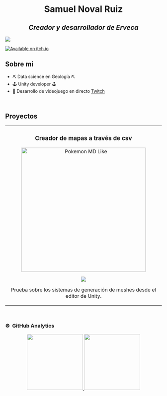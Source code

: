 <div align="center">
<h1 align="center">Samuel Noval Ruiz</h1>
  <h2 aligh="center"><em>Creador y desarrollador de Erveca</em></h2>  
</div>
<img src="https://scontent-mad1-1.cdninstagram.com/v/t51.2885-15/480897384_18129492934404591_3149367155053372381_n.jpg?stp=dst-jpg_e35_tt6&efg=eyJ2ZW5jb2RlX3RhZyI6IkZFRUQuaW1hZ2VfdXJsZ2VuLjE0NDB4ODA3LnNkci5mNzU3NjEuZGVmYXVsdF9pbWFnZSJ9&_nc_ht=scontent-mad1-1.cdninstagram.com&_nc_cat=103&_nc_oc=Q6cZ2QHkKQjvW7ilXdwL3i9cqFo3B7TyF_bRiqnvIzWyaNTPGeY4tNWGaUYyxOz_pJb_UIE&_nc_ohc=0NxVtsG4ANQQ7kNvgEpuHGv&_nc_gid=0od1SjftphOphW_ZqPEO5w&edm=APoiHPcBAAAA&ccb=7-5&ig_cache_key=MzU3MzExMDk3NjcyNDA4MDcwMw%3D%3D.3-ccb7-5&oh=00_AYFAy7X5wVZGNByzMe8VD0s6j9Hi8ydqEOgWtSJwLOD8ZQ&oe=67EEEB73&_nc_sid=22de04">

[![Available on itch.io](http://jessemillar.github.io/available-on-itchio-badge/badge-bw.png)](https://erveca.itch.io/erveca)

## Sobre mi

- ⛏️​ Data science en Geología ⛏️​
- 🕹️ Unity developer 🕹️
- 🎥 Desarrollo de videojuego en directo [Twitch](https://www.twitch.tv/juegoerveca)
<br>

## Proyectos 
<table>
<tr>
<td width="50%">
<h3 align="center">Creador de mapas a través de csv</h3>
<div align="center">
<a href=https://github.com/samuyo96/Juego-con-Ana><img src="https://scontent-mad1-1.cdninstagram.com/v/t51.29350-15/196015390_4683609498332534_5506905767119324150_n.jpg?stp=dst-jpg_e35_tt6&efg=eyJ2ZW5jb2RlX3RhZyI6IkNBUk9VU0VMX0lURU0uaW1hZ2VfdXJsZ2VuLjEwODB4ODc0LnNkci5mMjkzNTAuZGVmYXVsdF9pbWFnZSJ9&_nc_ht=scontent-mad1-1.cdninstagram.com&_nc_cat=102&_nc_oc=Q6cZ2QGq9eOXZlf5VlOiODKe4UuXqMu7XpIucnAhMjuKxjyEdHFi6d2cOKJ_dekHADQiwp4&_nc_ohc=qh0v7yaaveMQ7kNvgE4nA3b&_nc_gid=GwccjEq3cFEPRoqrBWfBEw&edm=APoiHPcBAAAA&ccb=7-5&ig_cache_key=MjU4ODEyMDcxMTAxMDU5NzkzMQ%3D%3D.3-ccb7-5&oh=00_AYFRCw6dujuFCwrvqKM-3w-e0jTIolCVxWuSQZ4SfsMKIg&oe=67EF0AAE&_nc_sid=22de04"" width="400" alt="Pokemon MD Like"></a>
<p>
<a href=https://github.com/samuyo96/Juego-con-Ana" target="_blank">
<img src="https://img.shields.io/badge/CÓDIGO-ff9?style=for-the-badge&logo=github&logoColor=black">
</a>

<p>Prueba sobre los sistemas de generación de meshes desde el editor de Unity.</p>
</div>
                                                                                      
</td>

</table>                                                                                 
</div>
<br>

### ⚙️ &nbsp;GitHub Analytics

<p align="center">
<a href="https://github.com/samuyo96">
  <img height="180em" src="https://github-readme-stats-eight-theta.vercel.app/api?username=samuyo96&show_icons=true&theme=algolia&include_all_commits=true&count_private=true"/>
  <img height="180em" src="https://github-readme-stats-eight-theta.vercel.app/api/top-langs/?username=samuyo96&layout=compact&langs_count=8&theme=algolia"/>
</a>
</p>
